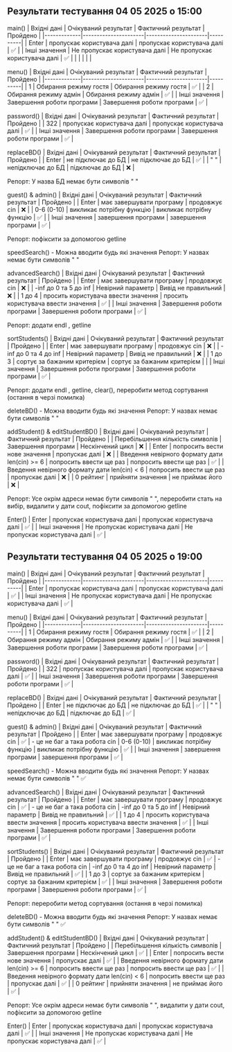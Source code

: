 ## Результати тестування 04 05 2025 о 15:00
main()
| Вхідні дані | Очікуваний результат | Фактичний результат | Пройдено |
|-------------|----------------------|----------------------|----------|
| Enter | пропускає користувача далі  |  пропускає користувача далі  | ✅ |
| Інші значення |   Не пропускає користувача далі  | Не пропускає користувача далі  | ✅  |
|  |  |  |  |

menu()
| Вхідні дані | Очікуваний результат | Фактичний результат | Пройдено |
|-------------|----------------------|----------------------|----------|
| 1 | Обирання режиму гостя  | Обирання режиму гостя | ✅  |
| 2 | Обирання режиму адмін  | Обирання режиму адмін  | ✅ |
| Інші значення | Завершення роботи програми | Завершення роботи програми | ✅ |

password()
| Вхідні дані | Очікуваний результат | Фактичний результат | Пройдено |
| 322 | пропускає користувача далі | пропускає користувача далі | ✅ |
| Інші значення | Завершення роботи програми | Завершення роботи програми | ✅ |

replaceBD()
| Вхідні дані | Очікуваний результат | Фактичний результат | Пройдено |
| Enter | не підключає до БД | не підключає до БД | ✅ |
| \" " | непідключає до БД | підключає до БД | ❌ |

Репорт: У назва БД немає бути символів " "

guest() & admin()
| Вхідні дані | Очікуваний результат | Фактичний результат | Пройдено |
| Enter | має завершувати програму | продовжує cin | ❌ |
| 0-6 (0-10) | викликає потрібну функцію | викликає потрібну функцію | ✅ |
| Інші значення | завершення програми | завершення програми | ✅ |

Репорт: пофіксити за допомогою getline

speedSearch() - Можна вводити будь які значення
Репорт: У назвах немає бути символів " "

advancedSearch()
| Вхідні дані | Очікуваний результат | Фактичний результат | Пройдено |
| Enter | має завершувати програму | продовжує cin | ❌ |
| -inf до 0 та 5 до inf  | Невірний параметр | Вивід не правильний | ❌ |
| 1 до 4 | просить користувача ввести значення | просить користувача ввести значення | ✅ |
| Інші значення | Завершення роботи програми | Завершення роботи програми | ✅ |

Репорт: додати endl , getline

sortStudents()
| Вхідні дані | Очікуваний результат | Фактичний результат | Пройдено |
| Enter | має завершувати програму | продовжує cin | ❌ |
| -inf до 0 та 4 до inf  | Невірний параметр | Вивід не правильний | ❌ |
| 1 до 3 | сортує за бажаним критерієм | сортує за бажаним критерієм |  |
| Інші значення | Завершення роботи програми | Завершення роботи програми | ✅ |

Репорт: додати endl , getline, clear(), переробити метод сортування (остання в черзі помилка)

deleteBD() - Можна вводити будь які значення
Репорт: У назвах немає бути символів " "

addStudent() & editStudentBD()
| Вхідні дані | Очікуваний результат | Фактичний результат | Пройдено |
| Перебільшення кількість символів | Завершення програми | Нескінчений цикл | ❌ |
| Enter | попросить вести нове значення | пропускає далі | ❌ |
| Введення невірного формату дати len(cin) >= 6 | попросить ввести ще раз | попросить ввести ще раз | ✅ |
| Введення невірного формату дати len(cin) < 6 | попросить ввести ще раз | пропускає далі | ❌ |
| 0 рейтинг | прийняти значення | не приймає його | ❌ |

Репорт: Усе окрім адреси немає бути символів " ", переробити стать на вибір, видалити у дати cout, пофіксити за допомогою getline

Enter()
| Enter | пропускає користувача далі  |  пропускає користувача далі  | ✅ |
| Інші значення |   Не пропускає користувача далі  | Не пропускає користувача далі  | ✅  |

## Результати тестування 04 05 2025 о 19:00
main()
| Вхідні дані | Очікуваний результат | Фактичний результат | Пройдено |
|-------------|----------------------|----------------------|----------|
| Enter | пропускає користувача далі  |  пропускає користувача далі  | ✅ |
| Інші значення |   Не пропускає користувача далі  | Не пропускає користувача далі  | ✅  |

menu()
| Вхідні дані | Очікуваний результат | Фактичний результат | Пройдено |
|-------------|----------------------|----------------------|----------|
| 1 | Обирання режиму гостя  | Обирання режиму гостя | ✅  |
| 2 | Обирання режиму адмін  | Обирання режиму адмін  | ✅ |
| Інші значення | Завершення роботи програми | Завершення роботи програми | ✅ |

password()
| Вхідні дані | Очікуваний результат | Фактичний результат | Пройдено |
| 322 | пропускає користувача далі | пропускає користувача далі | ✅ |
| Інші значення | Завершення роботи програми | Завершення роботи програми | ✅ |

replaceBD()
| Вхідні дані | Очікуваний результат | Фактичний результат | Пройдено |
| Enter | не підключає до БД | не підключає до БД | ✅ |
| \" " | непідключає до БД | підключає до БД | ✅ |

guest() & admin()
| Вхідні дані | Очікуваний результат | Фактичний результат | Пройдено |
| Enter | має завершувати програму | продовжує cin | ✅ | - це не баг а така робота cin
| 0-6 (0-10) | викликає потрібну функцію | викликає потрібну функцію | ✅ |
| Інші значення | завершення програми | завершення програми | ✅ |

speedSearch() - Можна вводити будь які значення
Репорт: У назвах немає бути символів " " ✅

advancedSearch()
| Вхідні дані | Очікуваний результат | Фактичний результат | Пройдено |
| Enter | має завершувати програму | продовжує cin | ✅ | - це не баг а така робота cin
| -inf до 0 та 5 до inf  | Невірний параметр | Вивід не правильний | ✅ |
| 1 до 4 | просить користувача ввести значення | просить користувача ввести значення | ✅ |
| Інші значення | Завершення роботи програми | Завершення роботи програми | ✅ |

sortStudents()
| Вхідні дані | Очікуваний результат | Фактичний результат | Пройдено |
| Enter | має завершувати програму | продовжує cin | ✅ | - це не баг а така робота cin
| -inf до 0 та 4 до inf  | Невірний параметр | Вивід не правильний | ✅ |
| 1 до 3 | сортує за бажаним критерієм | сортує за бажаним критерієм | ✅ |
| Інші значення | Завершення роботи програми | Завершення роботи програми | ✅ |

Репорт: переробити метод сортування (остання в черзі помилка)

deleteBD() - Можна вводити будь які значення
Репорт: У назвах немає бути символів " " ✅

addStudent() & editStudentBD()
| Вхідні дані | Очікуваний результат | Фактичний результат | Пройдено |
| Перебільшення кількість символів | Завершення програми | Нескінчений цикл | ✅ |
| Enter | попросить вести нове значення | пропускає далі | ✅ |
| Введення невірного формату дати len(cin) >= 6 | попросить ввести ще раз | попросить ввести ще раз | ✅ |
| Введення невірного формату дати len(cin) < 6 | попросить ввести ще раз | пропускає далі | ✅ |
| 0 рейтинг | прийняти значення | не приймає його | ✅ |

Репорт: Усе окрім адреси немає бути символів " ", видалити у дати cout, пофіксити за допомогою getline

Enter()
| Enter | пропускає користувача далі  |  пропускає користувача далі  | ✅ |
| Інші значення |   Не пропускає користувача далі  | Не пропускає користувача далі  | ✅  |